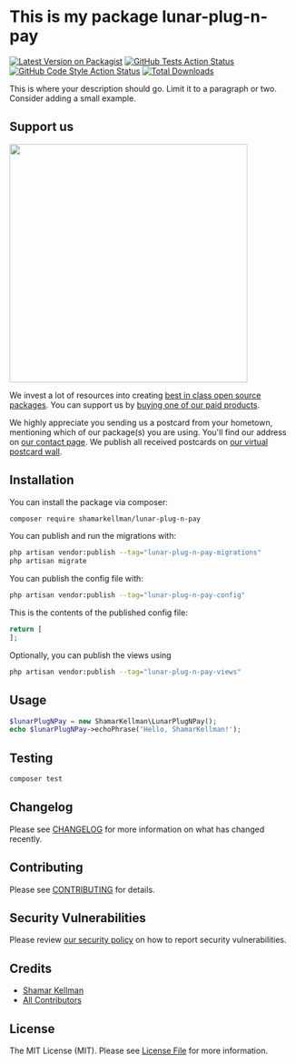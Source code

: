 # This is my package lunar-plug-n-pay

[![Latest Version on Packagist](https://img.shields.io/packagist/v/shamarkellman/lunar-plug-n-pay.svg?style=flat-square)](https://packagist.org/packages/shamarkellman/lunar-plug-n-pay)
[![GitHub Tests Action Status](https://img.shields.io/github/actions/workflow/status/shamarkellman/lunar-plug-n-pay/run-tests.yml?branch=main&label=tests&style=flat-square)](https://github.com/shamarkellman/lunar-plug-n-pay/actions?query=workflow%3Arun-tests+branch%3Amain)
[![GitHub Code Style Action Status](https://img.shields.io/github/actions/workflow/status/shamarkellman/lunar-plug-n-pay/fix-php-code-style-issues.yml?branch=main&label=code%20style&style=flat-square)](https://github.com/shamarkellman/lunar-plug-n-pay/actions?query=workflow%3A"Fix+PHP+code+style+issues"+branch%3Amain)
[![Total Downloads](https://img.shields.io/packagist/dt/shamarkellman/lunar-plug-n-pay.svg?style=flat-square)](https://packagist.org/packages/shamarkellman/lunar-plug-n-pay)

This is where your description should go. Limit it to a paragraph or two. Consider adding a small example.

## Support us

[<img src="https://github-ads.s3.eu-central-1.amazonaws.com/lunar-plug-n-pay.jpg?t=1" width="419px" />](https://spatie.be/github-ad-click/lunar-plug-n-pay)

We invest a lot of resources into creating [best in class open source packages](https://spatie.be/open-source). You can support us by [buying one of our paid products](https://spatie.be/open-source/support-us).

We highly appreciate you sending us a postcard from your hometown, mentioning which of our package(s) you are using. You'll find our address on [our contact page](https://spatie.be/about-us). We publish all received postcards on [our virtual postcard wall](https://spatie.be/open-source/postcards).

## Installation

You can install the package via composer:

```bash
composer require shamarkellman/lunar-plug-n-pay
```

You can publish and run the migrations with:

```bash
php artisan vendor:publish --tag="lunar-plug-n-pay-migrations"
php artisan migrate
```

You can publish the config file with:

```bash
php artisan vendor:publish --tag="lunar-plug-n-pay-config"
```

This is the contents of the published config file:

```php
return [
];
```

Optionally, you can publish the views using

```bash
php artisan vendor:publish --tag="lunar-plug-n-pay-views"
```

## Usage

```php
$lunarPlugNPay = new ShamarKellman\LunarPlugNPay();
echo $lunarPlugNPay->echoPhrase('Hello, ShamarKellman!');
```

## Testing

```bash
composer test
```

## Changelog

Please see [CHANGELOG](CHANGELOG.md) for more information on what has changed recently.

## Contributing

Please see [CONTRIBUTING](CONTRIBUTING.md) for details.

## Security Vulnerabilities

Please review [our security policy](../../security/policy) on how to report security vulnerabilities.

## Credits

- [Shamar Kellman](https://github.com/ShamarKellman)
- [All Contributors](../../contributors)

## License

The MIT License (MIT). Please see [License File](LICENSE.md) for more information.
